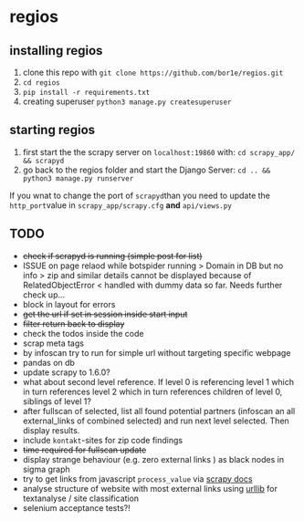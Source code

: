 # regios

## installing regios
1. clone this repo with `git clone https://github.com/bor1e/regios.git`
2. `cd regios`
3. `pip install -r requirements.txt`
4. creating superuser `python3 manage.py createsuperuser`

## starting regios
1. first start the the scrapy server on `localhost:19860` with:
`cd scrapy_app/ && scrapyd`
2. go back to the regios folder and start the Django Server: 
`cd .. && python3 manage.py runserver`

If you wnat to change the port of `scrapyd`than you need to update the `http_port`value in `scrapy_app/scrapy.cfg` __and__ `api/views.py`

## TODO
- ~~check if scrapyd is running (simple post for list)~~
- ISSUE on page relaod while botspider running > Domain in DB but no info > zip and similar details cannot be displayed because of RelatedObjectError < handled with dummy data so far. Needs further check up...
- block in layout for errors
- ~~get the url if set in session inside start input~~
- ~~filter return back to display~~
- check the todos inside the code
- scrap meta tags
- by infoscan try to run for simple url without targeting specific webpage
- pandas on db
- update scrapy to 1.6.0?
- what about second level reference. If level 0 is referencing level 1 which in turn references level 2 which in turn references children of level 0, siblings of level 1?
- after fullscan of selected, list all found potential partners (infoscan an all external_links of combined selected) and run next level selected. Then display results.
- include `kontakt`-sites for zip code findings
- ~~time required for fullscan update~~
- display strange behaviour (e.g. zero external links ) as black nodes in sigma graph
- try to get links from javascript `process_value` via [scrapy docs](https://docs.scrapy.org/en/latest/topics/link-extractors.html)
- analyse structure of website with most external links using [urllib](https://docs.python.org/3/howto/urllib2.html) for textanalyse / site classification
- selenium acceptance tests?!
